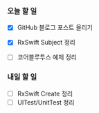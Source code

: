 ### 오늘 할 일

- [x] GitHub 블로그 포스트 올리기
- [x] RxSwift Subject 정리
- [ ] 코어블루투스 예제 정리



### 내일 할 일

- [ ] RxSwift Create 정리
- [ ] UITest/UnitTest 정리
